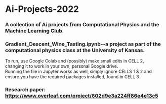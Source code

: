 # Ai-Projects-2022
### A collection of Ai projects from Computational Physics and the Machine Learning Club.

### Gradient_Descent_Wine_Tasting.ipynb--a project as part of the computational physics class at the University of Kansas.

To run, use Google Colab and (possibly) make small edits in CELL 2, changing it to work in your own, personal Google drive.  
Running the file in Jupyter works as well, simply ignore CELLS 1 & 2 and ensure you have the required packages installed, found in CELL 3
  
### Research paper: https://www.overleaf.com/project/602d9e3a224ff86e4e13c5
